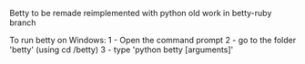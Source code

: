 Betty to be remade reimplemented with python 
old work in betty-ruby branch

To run betty on Windows:
1 - Open the command prompt
2 - go to the folder 'betty' (using cd <path>/betty)
3 - type 'python betty [arguments]'